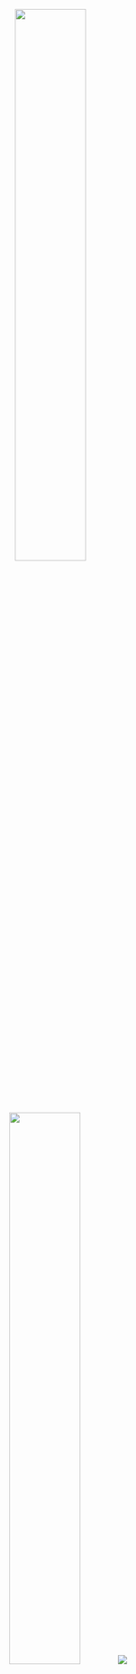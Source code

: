 <p align="center">
  <img height="50%" width="auto" src ="https://github-readme-stats.vercel.app/api?username=oZenitsu&show_icons=true&count_private=true&theme=darcula&hide_border=true&hide=issues,contribs&bg_color=00000000">
  <img height="50%" width="auto" src ="https://github-readme-stats.vercel.app/api/top-langs/?username=oZenitsu&layout=compact&hide_border=true&theme=darcula&bg_color=00000000&langs_count=6&hide=jupyter%20notebook,tex,css,php">
  <img src ="https://github-readme-streak-stats.herokuapp.com?user=oZenitsu&theme=darcula&hide_border=true&background=FFFFFF00">
  <br>
</p>

